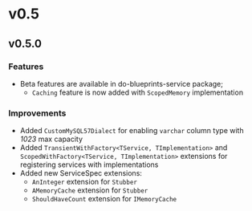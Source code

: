 # v0.5

## v0.5.0

### Features

- Beta features are available in do-blueprints-service package;
  - `Caching` feature is now added with `ScopedMemory` implementation

### Improvements

- Added `CustomMySQL57Dialect` for enabling `varchar` column type with _1023_ 
  max capacity
- Added `TransientWithFactory<TService, TImplementation>` and 
  `ScopedWithFactory<TService, TImplementation>` extensions for registering 
  services with implementations
- Added new ServiceSpec extensions:
  - `AnInteger` extension for `Stubber`
  - `AMemoryCache` extension for `Stubber`
  - `ShouldHaveCount` extension for `IMemoryCache`

